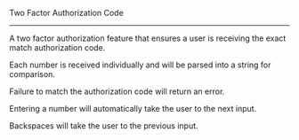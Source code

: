 Two Factor Authorization Code

--------

A two factor authorization feature that ensures a user is receiving the exact match authorization code. 

Each number is received individually and will be parsed into a string for comparison.

Failure to match the authorization code will return an error. 

Entering a number will automatically take the user to the next input.

Backspaces will take the user to the previous input. 